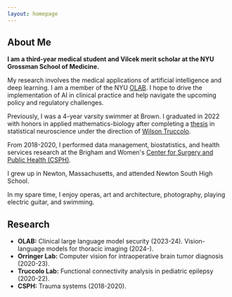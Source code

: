 ```yaml
---
layout: homepage
---
```


## About Me

**I am a third-year medical student and Vilcek merit scholar at the NYU Grossman School of Medicine.**

My research involves the medical applications of artificial intelligence and deep learning. I am a member of the NYU [OLAB](https://www.nyuolab.org/). I hope to drive the implementation of AI in clinical practice and help navigate the upcoming policy and regulatory challenges.

Previously, I was a 4-year varsity swimmer at Brown. I graduated in 2022 with honors in applied mathematics-biology after completing a [thesis](./assets/alber_thesis_final.pdf) in statistical neuroscience under the direction of [Wilson Truccolo](https://www.truccololab.com/).

From 2018-2020, I performed data management, biostatistics, and health services research at the Brigham and Women's [Center for Surgery and Public Health (CSPH)](https://csph.brighamandwomens.org/).

I grew up in Newton, Massachusetts, and attended Newton South High School.

In my spare time, I enjoy operas, art and architecture, photography, playing electric guitar, and swimming.

## Research

- **OLAB:** Clinical large language model security (2023-24). Vision-language models for thoracic imaging (2024-). 
- **Orringer Lab:** Computer vision for intraoperative brain tumor diagnosis (2020-23).
- **Truccolo Lab:** Functional connectivity analysis in pediatric epilepsy (2020-22).
- **CSPH:** Trauma systems (2018-2020).

